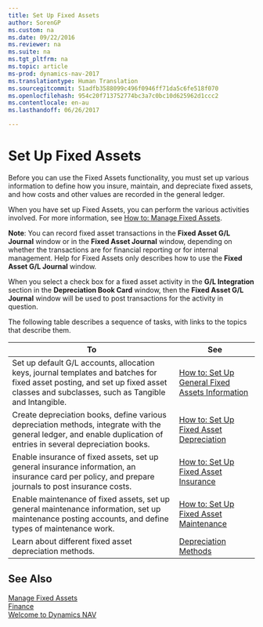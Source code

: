 ```yaml
---
title: Set Up Fixed Assets
author: SorenGP
ms.custom: na
ms.date: 09/22/2016
ms.reviewer: na
ms.suite: na
ms.tgt_pltfrm: na
ms.topic: article
ms-prod: dynamics-nav-2017
ms.translationtype: Human Translation
ms.sourcegitcommit: 51adfb3588099c496f0946ff71da5c6fe518f070
ms.openlocfilehash: 954c20f713752774bc3a7c0bc10d625962d1ccc2
ms.contentlocale: en-au
ms.lasthandoff: 06/26/2017

---
```


# <a name="set-up-fixed-assets"></a>Set Up Fixed Assets
Before you can use the Fixed Assets functionality, you must set up various information to define how you insure, maintain, and depreciate fixed assets, and how costs and other values are recorded in the general ledger.

When you have set up Fixed Assets, you can perform the various activities involved. For more information, see [How to: Manage Fixed Assets](fa-manage.md).

**Note**: You can record fixed asset transactions in the **Fixed Asset G/L Journal** window or in the **Fixed Asset Journal** window, depending on whether the transactions are for financial reporting or for internal management. Help for Fixed Assets only describes how to use the **Fixed Asset G/L Journal** window.

When you select a check box for a fixed asset activity in the **G/L Integration** section in the **Depreciation Book Card** window, then the **Fixed Asset G/L Journal** window will be used to post transactions for the activity in question.

The following table describes a sequence of tasks, with links to the topics that describe them.

| To | See |  
|----|-----|  
|Set up default G/L accounts, allocation keys, journal templates and batches for fixed asset posting, and set up fixed asset classes and subclasses, such as Tangible and Intangible.|[How to: Set Up General Fixed Assets Information](fa-how-setup-general.md)|  
|Create depreciation books, define various depreciation methods, integrate with the general ledger, and enable duplication of entries in several depreciation books.|[How to: Set Up Fixed Asset Depreciation](fa-how-setup-depreciation.md)|
|Enable insurance of fixed assets, set up general insurance information, an insurance card per policy, and prepare journals to post insurance costs.|[How to: Set Up Fixed Asset Insurance](fa-how-setup-insurance.md)|
|Enable maintenance of fixed assets, set up general maintenance information, set up maintenance posting accounts, and define types of maintenance work.|[How to: Set Up Fixed Asset Maintenance](fa-how-setup-maintenance.md)|
|Learn about different fixed asset depreciation methods.|[Depreciation Methods](fa-depreciation-methods.md)|

## <a name="see-also"></a>See Also
[Manage Fixed Assets](fa-manage.md)  
[Finance](finance-setup.md)  
[Welcome to Dynamics NAV](across-get-started.md)

